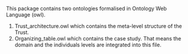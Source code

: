 

This package contains two ontologies formalised in Ontology Web Language (owl).
1) Trust_architecture.owl which contains the meta-level structure of the Trust.
2) Organizing_table.owl which contains the case study. That means the domain and the individuals levels are integrated into this file.
